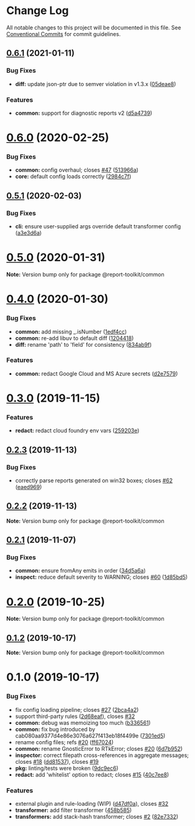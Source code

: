 # Change Log

All notable changes to this project will be documented in this file.
See [Conventional Commits](https://conventionalcommits.org) for commit guidelines.

## [0.6.1](https://github.com/ibm/report-toolkit/compare/v0.6.0...v0.6.1) (2021-01-11)

### Bug Fixes

- **diff:** update json-ptr due to semver violation in v1.3.x ([05deae8](https://github.com/ibm/report-toolkit/commit/05deae8cf0eeaa51d96c66a6c926b724e6e3a0d7))

### Features

- **common:** support for diagnostic reports v2 ([d5a4739](https://github.com/ibm/report-toolkit/commit/d5a47397d5e875f75b27b23c80809038bbffc9c8))

# [0.6.0](https://github.com/ibm/report-toolkit/compare/v0.5.1...v0.6.0) (2020-02-25)

### Bug Fixes

- **common:** config overhaul; closes [#47](https://github.com/ibm/report-toolkit/issues/47) ([513966a](https://github.com/ibm/report-toolkit/commit/513966a052076909b2d28d0735b9da8761a9757a))
- **core:** default config loads correctly ([2984c7f](https://github.com/ibm/report-toolkit/commit/2984c7f82e3a1c8c7b9b20beebb0885a42993272))

## [0.5.1](https://github.com/ibm/report-toolkit/compare/v0.5.0...v0.5.1) (2020-02-03)

### Bug Fixes

- **cli:** ensure user-supplied args override default transformer config ([a3e3d6a](https://github.com/ibm/report-toolkit/commit/a3e3d6ab2a70729c42e9c3c84ac708a80937d034))

# [0.5.0](https://github.com/ibm/report-toolkit/compare/v0.4.1...v0.5.0) (2020-01-31)

**Note:** Version bump only for package @report-toolkit/common

# [0.4.0](https://github.com/ibm/report-toolkit/compare/v0.3.0...v0.4.0) (2020-01-30)

### Bug Fixes

- **common:** add missing \_.isNumber ([1edf4cc](https://github.com/ibm/report-toolkit/commit/1edf4ccca3879a24334fde5b84935eb95cea776d))
- **common:** re-add libuv to default diff ([1204418](https://github.com/ibm/report-toolkit/commit/12044180c115e1f823fdfa2cc863aa0ec66bd55a))
- **diff:** rename 'path' to 'field' for consistency ([834ab9f](https://github.com/ibm/report-toolkit/commit/834ab9f7d8f4d4ea771e99b9d7eb1f3773c7e96f))

### Features

- **common:** redact Google Cloud and MS Azure secrets ([d2e7579](https://github.com/ibm/report-toolkit/commit/d2e757989ba6d581e1c348d91850261dcda3d543))

# [0.3.0](https://github.com/ibm/report-toolkit/compare/v0.2.3...v0.3.0) (2019-11-15)

### Features

- **redact:** redact cloud foundry env vars ([259203e](https://github.com/ibm/report-toolkit/commit/259203ea6ca0f9760291732cc36abfea27832810))

## [0.2.3](https://github.com/ibm/report-toolkit/compare/v0.2.2...v0.2.3) (2019-11-13)

### Bug Fixes

- correctly parse reports generated on win32 boxes; closes [#62](https://github.com/ibm/report-toolkit/issues/62) ([eaed969](https://github.com/ibm/report-toolkit/commit/eaed969f562c84ce26fefa2d08f5a88fdca576ce))

## [0.2.2](https://github.com/ibm/report-toolkit/compare/v0.2.1...v0.2.2) (2019-11-13)

**Note:** Version bump only for package @report-toolkit/common

## [0.2.1](https://github.com/ibm/report-toolkit/compare/v0.2.0...v0.2.1) (2019-11-07)

### Bug Fixes

- **common:** ensure fromAny emits in order ([34d5a6a](https://github.com/ibm/report-toolkit/commit/34d5a6a2fbdcaed74a3c14a9e58eb90b67e68009))
- **inspect:** reduce default severity to WARNING; closes [#60](https://github.com/ibm/report-toolkit/issues/60) ([1d85bd5](https://github.com/ibm/report-toolkit/commit/1d85bd5b311d694f1724489054ddd30e342d9eac))

# [0.2.0](https://github.com/ibm/report-toolkit/compare/v0.1.3...v0.2.0) (2019-10-25)

**Note:** Version bump only for package @report-toolkit/common

## [0.1.2](https://github.com/ibm/report-toolkit/compare/v0.1.1...v0.1.2) (2019-10-17)

**Note:** Version bump only for package @report-toolkit/common

# 0.1.0 (2019-10-17)

### Bug Fixes

- fix config loading pipeline; closes [#27](https://github.com/ibm/report-toolkit/issues/27) ([2bca4a2](https://github.com/ibm/report-toolkit/commit/2bca4a21eef9d2343bee1c7eb3e28ddc7f44603a))
- support third-party rules ([2d68eaf](https://github.com/ibm/report-toolkit/commit/2d68eafb302eff8dd506d562bca3762bba4c91c3)), closes [#32](https://github.com/ibm/report-toolkit/issues/32)
- **common:** debug was memoizing too much ([b336561](https://github.com/ibm/report-toolkit/commit/b3365614e73e35db7229cf785c0de4b87cb0bf8d))
- **common:** fix bug introduced by cab080aa9377d4e86e3076a627f413eb18f4499e ([7301ed5](https://github.com/ibm/report-toolkit/commit/7301ed58a22a9ebe2053a3b911ba82526dccc29a))
- rename config files; refs [#20](https://github.com/ibm/report-toolkit/issues/20) ([ff67024](https://github.com/ibm/report-toolkit/commit/ff6702495bdae5a20b51ab48a9fa32dd5154e61a))
- **common:** rename GnosticError to RTkError; closes [#20](https://github.com/ibm/report-toolkit/issues/20) ([6d7b952](https://github.com/ibm/report-toolkit/commit/6d7b95292aece55bd6cc4ace4e0a34f167db6d47))
- **inspector:** correct filepath cross-references in aggregate messages; closes [#18](https://github.com/ibm/report-toolkit/issues/18) ([dd81537](https://github.com/ibm/report-toolkit/commit/dd815375b2b4b7062039401caed4f124249fbcb5)), closes [#19](https://github.com/ibm/report-toolkit/issues/19)
- **pkg:** linting/tests were broken ([9dc9ec6](https://github.com/ibm/report-toolkit/commit/9dc9ec662f4c688cf4eb7fb53839a3267f037539))
- **redact:** add 'whitelist' option to redact; closes [#15](https://github.com/ibm/report-toolkit/issues/15) ([40c7ee8](https://github.com/ibm/report-toolkit/commit/40c7ee8691c1ccff40be789e42d00fa867ec7744))

### Features

- external plugin and rule-loading (WIP) ([d47df0a](https://github.com/ibm/report-toolkit/commit/d47df0a8dfef1419b5e019d74ec4019dca53e4ac)), closes [#32](https://github.com/ibm/report-toolkit/issues/32)
- **transformer:** add filter transformer ([458b585](https://github.com/ibm/report-toolkit/commit/458b5859cd065cd0859d0b89f49dcae7432c29ce))
- **transformers:** add stack-hash transformer; closes [#2](https://github.com/ibm/report-toolkit/issues/2) ([82e7332](https://github.com/ibm/report-toolkit/commit/82e73328551a8408dbe2963a3bb6d55b21ecf8ce))
